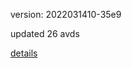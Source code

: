 version: 2022031410-35e9

updated 26 avds

[details](https://github.com/0x74f917491bfa7ebfa379/ali_avd_db/blob/master/change_log/2022/03/14/10/35e9.txt)